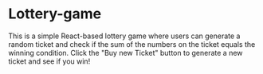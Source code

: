 # Lottery-game
This is a simple React-based lottery game where users can generate a random ticket and check if the sum of the numbers on the ticket equals the winning condition. Click the "Buy new Ticket" button to generate a new ticket and see if you win!

